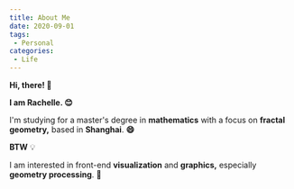 ```yaml
---
title: About Me
date: 2020-09-01
tags:
 - Personal
categories: 
 - Life
---
```

**Hi, there! 👋**

**I am Rachelle. 😊**

I'm studying for a master's degree in **mathematics** with a focus on **fractal geometry,** based in **Shanghai**. **😄**

**BTW** 💡

I am interested in front-end **visualization** and **graphics,** especially **geometry processing**. 👾

